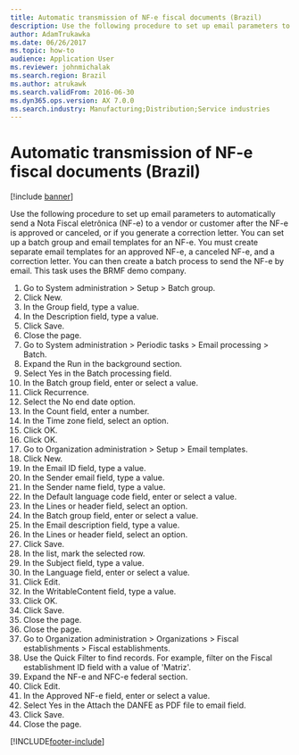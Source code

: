 ```yaml
---
title: Automatic transmission of NF-e fiscal documents (Brazil)
description: Use the following procedure to set up email parameters to automatically send a Nota Fiscal eletrônica (NF-e) to a vendor or customer after the NF-e is approved or canceled, or if you generate a correction letter.
author: AdamTrukawka
ms.date: 06/26/2017
ms.topic: how-to
audience: Application User
ms.reviewer: johnmichalak
ms.search.region: Brazil
ms.author: atrukawk
ms.search.validFrom: 2016-06-30
ms.dyn365.ops.version: AX 7.0.0
ms.search.industry: Manufacturing;Distribution;Service industries
---
```

# Automatic transmission of NF-e fiscal documents (Brazil)

[!include [banner](../../includes/banner.md)]

Use the following procedure to set up email parameters to automatically send a Nota Fiscal eletrônica (NF-e) to a vendor or customer after the NF-e is approved or canceled, or if you generate a correction letter. You can set up a batch group and email templates for an NF-e. You must create separate email templates for an approved NF-e, a canceled NF-e, and a correction letter. You can then create a batch process to send the NF-e by email. This task uses the BRMF demo company.

1. Go to System administration > Setup > Batch group.
2. Click New.
3. In the Group field, type a value.
4. In the Description field, type a value.
5. Click Save.
6. Close the page.
7. Go to System administration > Periodic tasks > Email processing > Batch.
8. Expand the Run in the background section.
9. Select Yes in the Batch processing field.
10. In the Batch group field, enter or select a value.
11. Click Recurrence.
12. Select the No end date option.
13. In the Count field, enter a number.
14. In the Time zone field, select an option.
15. Click OK.
16. Click OK.
17. Go to Organization administration > Setup > Email templates.
18. Click New.
19. In the Email ID field, type a value.
20. In the Sender email field, type a value.
21. In the Sender name field, type a value.
22. In the Default language code field, enter or select a value.
23. In the Lines or header field, select an option.
24. In the Batch group field, enter or select a value.
25. In the Email description field, type a value.
26. In the Lines or header field, select an option.
27. Click Save.
28. In the list, mark the selected row.
29. In the Subject field, type a value.
30. In the Language field, enter or select a value.
31. Click Edit.
32. In the WritableContent field, type a value.
33. Click OK.
34. Click Save.
35. Close the page.
36. Close the page.
37. Go to Organization administration > Organizations > Fiscal establishments > Fiscal establishments.
38. Use the Quick Filter to find records. For example, filter on the Fiscal establishment ID field with a value of 'Matriz'.
39. Expand the NF-e and NFC-e federal section.
40. Click Edit.
41. In the Approved NF-e field, enter or select a value.
42. Select Yes in the Attach the DANFE as PDF file to  email field.
43. Click Save.
44. Close the page.



[!INCLUDE[footer-include](../../../includes/footer-banner.md)]
